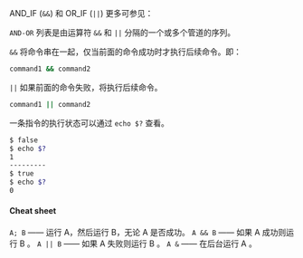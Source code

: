 AND_IF (`&&`) 和 OR_IF (`||`) 
更多可参见：

`AND-OR` 列表是由运算符 `&&` 和 `||` 分隔的一个或多个管道的序列。

`&&` 将命令串在一起，仅当前面的命令成功时才执行后续命令。即：
```bash
command1 && command2
```

`||` 如果前面的命令失败，将执行后续命令。
```bash
command1 || command2
```

一条指令的执行状态可以通过 `echo $?` 查看。
```bash
$ false
$ echo $?
1
---------
$ true
$ echo $?
0
```

#### Cheat sheet
`A; B` —— 运行 A，然后运行 B，无论 A 是否成功。
`A && B` —— 如果 A 成功则运行 B 。
`A || B` —— 如果 A 失败则运行 B 。
`A &` —— 在后台运行 A 。